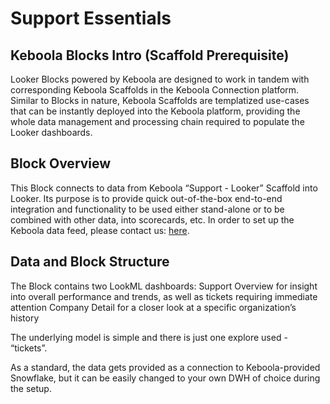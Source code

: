 # Support Essentials

## Keboola Blocks Intro (Scaffold Prerequisite)
Looker Blocks powered by Keboola are designed to work in tandem with corresponding Keboola Scaffolds in the Keboola Connection platform. Similar to Blocks in nature, Keboola Scaffolds are templatized use-cases that can be instantly deployed into the Keboola platform, providing the whole data management and processing chain required to populate the Looker dashboards.

## Block Overview
This Block connects to data from Keboola “Support - Looker” Scaffold into Looker. Its purpose is to provide quick out-of-the-box end-to-end integration and functionality to be used either stand-alone or to be combined with other data, into scorecards, etc. In order to set up the Keboola data feed, please contact us: [here](https://get.keboola.com/lookerblocks?block=support).

## Data and Block Structure
The Block contains two LookML dashboards:
Support Overview for insight into overall performance and trends, as well as tickets requiring immediate attention
Company Detail for a closer look at a specific organization’s history

The underlying model is simple and there is just one explore used - “tickets”.

As a standard, the data gets provided as a connection to Keboola-provided Snowflake, but it can be easily changed to your own DWH of choice during the setup.
